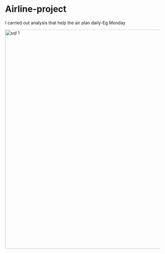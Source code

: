 # Airline-project

I carried out analysis that help the air plan daily-Eg Monday

<img width="711" alt="sql 1" src="https://github.com/rita-uchennoka/Airline-project/assets/162928966/09a78475-1c0f-4b85-8f88-6742f594d25c">
